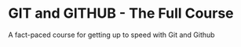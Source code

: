 # GIT and GITHUB - The Full Course

A fact-paced course for getting up to speed with Git and Github
